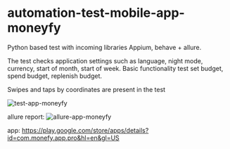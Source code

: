 # automation-test-mobile-app-moneyfy
	
Python based test with incoming libraries Appium, behave + allure.


The test checks application settings such as language, night mode, currency, start of month, start of week. Basic functionality test set budget, spend budget, replenish budget.


Swipes and taps by coordinates are present in the test


![test-app-moneyfy](https://user-images.githubusercontent.com/110237352/195994705-fd1ba546-e5bb-4844-a66c-97cc4872301c.gif)


allure report:
![allure-app-moneyfy](https://user-images.githubusercontent.com/110237352/195994722-192c88eb-7b0e-4284-b699-60c66531b6d3.gif)

app: https://play.google.com/store/apps/details?id=com.monefy.app.pro&hl=en&gl=US
